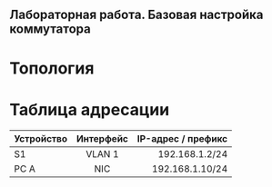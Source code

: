 ## Лабораторная работа. Базовая настройка коммутатора 
# Топология
[logo]: https://github.com/pogodin2004/otusNetwork/blob/main/dz01/topology.png
# Таблица адресации

| Устройство    | Интерфейс          | IP-адрес / префикс |
| ------------- |:------------------:| ------------------:|
| S1            | VLAN 1             |     192.168.1.2/24 |
| PC A          | NIC                |    192.168.1.10/24 |
